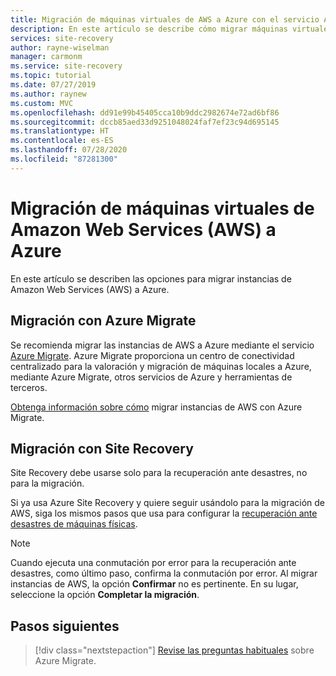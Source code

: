 ```yaml
---
title: Migración de máquinas virtuales de AWS a Azure con el servicio Azure Site Recovery | Microsoft Docs
description: En este artículo se describe cómo migrar máquinas virtuales Windows que se ejecutan en Amazon Web Services (AWS) a Azure mediante Azure Site Recovery.
services: site-recovery
author: rayne-wiselman
manager: carmonm
ms.service: site-recovery
ms.topic: tutorial
ms.date: 07/27/2019
ms.author: raynew
ms.custom: MVC
ms.openlocfilehash: dd91e99b45405cca10b9ddc2982674e72ad6bf86
ms.sourcegitcommit: dccb85aed33d9251048024faf7ef23c94d695145
ms.translationtype: HT
ms.contentlocale: es-ES
ms.lasthandoff: 07/28/2020
ms.locfileid: "87281300"
---
```

# <a name="migrate-amazon-web-services-aws-vms-to-azure"></a>Migración de máquinas virtuales de Amazon Web Services (AWS) a Azure

En este artículo se describen las opciones para migrar instancias de Amazon Web Services (AWS) a Azure.

## <a name="migrate-with-azure-migrate"></a>Migración con Azure Migrate

Se recomienda migrar las instancias de AWS a Azure mediante el servicio [Azure Migrate](../migrate/migrate-services-overview.md). Azure Migrate proporciona un centro de conectividad centralizado para la valoración y migración de máquinas locales a Azure, mediante Azure Migrate, otros servicios de Azure y herramientas de terceros.

[Obtenga información sobre cómo](../migrate/tutorial-migrate-aws-virtual-machines.md) migrar instancias de AWS con Azure Migrate. 


## <a name="migrate-with-site-recovery"></a>Migración con Site Recovery

Site Recovery debe usarse solo para la recuperación ante desastres, no para la migración.

Si ya usa Azure Site Recovery y quiere seguir usándolo para la migración de AWS, siga los mismos pasos que usa para configurar la [recuperación ante desastres de máquinas físicas](physical-azure-disaster-recovery.md).


> [!NOTE]
> Cuando ejecuta una conmutación por error para la recuperación ante desastres, como último paso, confirma la conmutación por error. Al migrar instancias de AWS, la opción **Confirmar** no es pertinente. En su lugar, seleccione la opción **Completar la migración**. 

## <a name="next-steps"></a>Pasos siguientes

> [!div class="nextstepaction"]
> [Revise las preguntas habituales](../migrate/resources-faq.md) sobre Azure Migrate.
